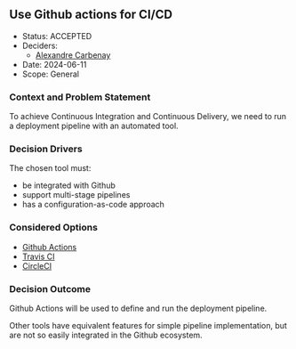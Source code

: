 ## Use Github actions for CI/CD

* Status: ACCEPTED
* Deciders:
    * [Alexandre Carbenay](mailto:acarbenay@adhuc.fr)
* Date: 2024-06-11
* Scope: General

### Context and Problem Statement

To achieve Continuous Integration and Continuous Delivery, we need to run a deployment pipeline with an automated tool.

### Decision Drivers

The chosen tool must:

* be integrated with Github
* support multi-stage pipelines
* has a configuration-as-code approach

### Considered Options

* [Github Actions](https://docs.github.com/en/actions)
* [Travis CI](https://www.travis-ci.com/)
* [CircleCI](https://circleci.com/)

### Decision Outcome

Github Actions will be used to define and run the deployment pipeline.

Other tools have equivalent features for simple pipeline implementation, but are not so easily integrated in the Github
ecosystem.
